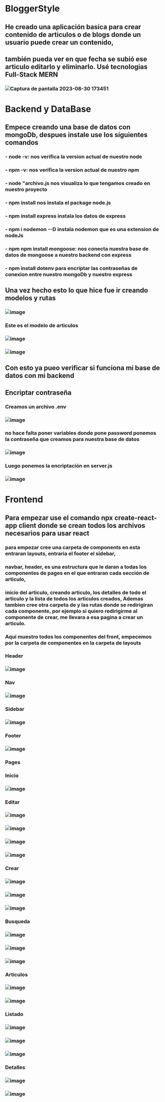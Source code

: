 # BloggerStyle
## He creado una aplicación basica para crear contenido de articulos o de blogs donde un usuario puede crear un contenido, 
## también pueda ver en que fecha se subió ese articulo editarlo y eliminarlo. Usé tecnologias Full-Stack MERN
### ![Captura de pantalla 2023-08-30 173451](https://github.com/Silkaleex/bloggerStyle/assets/82760991/3130051a-ad20-485e-bde5-e84554d9ac33)

# Backend y DataBase
## Empece creando una base de datos con mongoDb, despues instale use los siguientes comandos
### - node -v: nos verifica la version actual de nuestro node
### - npm -v: nos verifica la version actual de nuestro npm
### - node "archivo.js nos visualiza lo que tengamos creado en nuestro proyecto
### - npm install nos instala el package node.js
### - npm install express instala los datos de express
### - npm i nodemon --D instala nodemon que es una extension de nodeJs
### - npm npm install mongoose: nos conecta nuestra base de datos de mongoose a nuestro backend con express
### - npm install dotenv para encriptar las contraseñas de conexion entre nuestro mongoDb y nuestro express
## Una vez hecho esto lo que hice fue ir creando modelos y rutas
### ![image](https://github.com/Silkaleex/bloggerStyle/assets/82760991/2887867a-27e7-400d-be26-3e247317b5c5)
### Este es el modelo de articulos
### ![image](https://github.com/Silkaleex/bloggerStyle/assets/82760991/25117cc9-fb7a-4257-98c4-35687abf8755)
### ![image](https://github.com/Silkaleex/bloggerStyle/assets/82760991/787d4a9e-2cf3-44f3-b387-2877e2fd7574)
## Con esto ya pueo verificar si funciona mi base de datos con mi backend

## Encriptar contraseña
### Creamos un archivo .env
### ![image](https://github.com/Silkaleex/bloggerStyle/assets/82760991/d84cc55e-0ee1-422a-b456-39f6d77610d4)
### no hace falta poner variables donde pone password ponemos la contraseña que creamos para nuestra base de datos
### ![image](https://github.com/Silkaleex/bloggerStyle/assets/82760991/f5b87f98-f68b-4188-95da-9bc8f88561c5)
### Luego ponemos la encriptación en server.js
### ![image](https://github.com/Silkaleex/bloggerStyle/assets/82760991/845c6628-0080-4bae-8539-cee86ab29af6)

# Frontend
## Para empezar use el comando npx create-react-app client donde se crean todos los archivos necesarios para usar react
### para empezar cree una carpeta de components en esta entraran layouts, entraria el footer el sidebar,
### navbar, header, es una estructura que le daran a todas los componentes de pages en el que entraran cada sección de articulo,
### inicio del articulo, creando articulo, los detalles de todo el articulo y la lista de todos los articulos creados, Ademas tambien cree otra carpeta de y las rutas donde se redirigiran cada componente, por ejemplo si quiero redirigirme al componente de crear, me llevara a esa pagina a crear un articulo.
### Aqui muestro todos los componentes del front, empecemos por la carpeta de componentes en la carpeta de layouts
### Header
### ![image](https://github.com/Silkaleex/bloggerStyle/assets/82760991/0cbfcf29-07bc-4414-a349-834f6223d1ab)
### Nav
### ![image](https://github.com/Silkaleex/bloggerStyle/assets/82760991/87db5821-13b5-4c67-82cc-f34248e8b660)
### Sidebar
### ![image](https://github.com/Silkaleex/bloggerStyle/assets/82760991/a3c64063-3b06-4410-be49-70682e5e6951)
### 
### Footer
### ![image](https://github.com/Silkaleex/bloggerStyle/assets/82760991/fcf350ca-0d7a-4e0a-b59d-de4c676188e8)
### Pages
### Inicio
### ![image](https://github.com/Silkaleex/bloggerStyle/assets/82760991/a7855bd8-088a-4fb2-9075-8c6836a43c42)
### Editar
### ![image](https://github.com/Silkaleex/bloggerStyle/assets/82760991/d4fdea92-ef02-4997-a086-dbdca6f8eb6a)
### ![image](https://github.com/Silkaleex/bloggerStyle/assets/82760991/772860b0-d76b-4230-9b11-43ba4ee1bb3c)
### ![image](https://github.com/Silkaleex/bloggerStyle/assets/82760991/4a4e501e-0dce-4a18-87fa-711d4dc79fa0)
### ![image](https://github.com/Silkaleex/bloggerStyle/assets/82760991/bf457e0a-6872-4b7e-89c6-3f8759a9a823)
### Crear
### ![image](https://github.com/Silkaleex/bloggerStyle/assets/82760991/7801d722-f53f-4edc-8e1d-2be87c9cbf67)
### ![image](https://github.com/Silkaleex/bloggerStyle/assets/82760991/4d26b808-6e80-4e73-b106-37d2326181d8)
### ![image](https://github.com/Silkaleex/bloggerStyle/assets/82760991/19920ca7-b3a0-4c1e-b605-7c538250a2cd)
### Busqueda
### ![image](https://github.com/Silkaleex/bloggerStyle/assets/82760991/62953413-31c9-48b1-94ca-42b9331b81e4)
### ![image](https://github.com/Silkaleex/bloggerStyle/assets/82760991/fd4ba592-c854-49b8-9535-57fd2b74b7d8)
### ![image](https://github.com/Silkaleex/bloggerStyle/assets/82760991/99995fff-39e0-4b54-abba-56d807fb0fb9)
### Articulos
### ![image](https://github.com/Silkaleex/bloggerStyle/assets/82760991/eb2348de-81b1-422b-ab5d-95391343456f)
### ![image](https://github.com/Silkaleex/bloggerStyle/assets/82760991/0298d216-bef3-4e1d-b571-92c2b7984730)
### Listado
### ![image](https://github.com/Silkaleex/bloggerStyle/assets/82760991/21da1163-b403-47d2-9834-52552fe2a76f)
### ![image](https://github.com/Silkaleex/bloggerStyle/assets/82760991/9c38720d-b201-46c0-ace0-0eea712cc9cc)
### ![image](https://github.com/Silkaleex/bloggerStyle/assets/82760991/dace619b-9413-436c-96f8-d0f2e3e60dec)
### Detalles
### ![image](https://github.com/Silkaleex/bloggerStyle/assets/82760991/fab7dddc-6d43-4c50-a3c3-fe208c6372f7)
### ![image](https://github.com/Silkaleex/bloggerStyle/assets/82760991/709314af-4937-4958-ba7b-2b980a57cf42)



